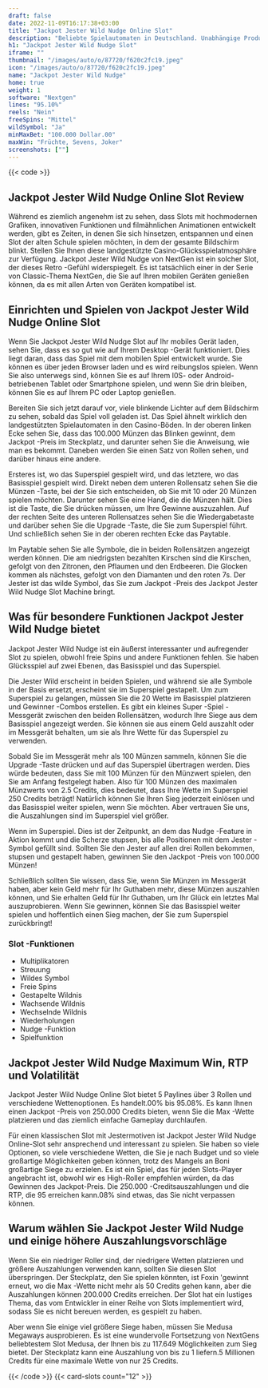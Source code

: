 ```yaml
---
draft: false
date: 2022-11-09T16:17:38+03:00
title: "Jackpot Jester Wild Nudge Online Slot"
description: "Beliebte Spielautomaten in Deutschland. Unabhängige Produktbewertungen und exklusive Anmeldeangebote. Jetzt spielen!"
h1: "Jackpot Jester Wild Nudge Slot"
iframe: ""
thumbnail: "/images/auto/o/87720/f620c2fc19.jpeg"
icon: "/images/auto/o/87720/f620c2fc19.jpeg"
name: "Jackpot Jester Wild Nudge"
home: true
weight: 1
software: "Nextgen"
lines: "95.10%"
reels: "Nein"
freeSpins: "Mittel"
wildSymbol: "Ja"
minMaxBet: "100.000 Dollar.00"
maxWin: "Früchte, Sevens, Joker"
screenshots: [""]
---
```


{{< code >}}<h2>Jackpot Jester Wild Nudge Online Slot Review</h2><p>Während es ziemlich angenehm ist zu sehen, dass Slots mit hochmodernen Grafiken, innovativen Funktionen und filmähnlichen Animationen entwickelt werden, gibt es Zeiten, in denen Sie sich hinsetzen, entspannen und einen Slot der alten Schule spielen möchten, in dem der gesamte Bildschirm blinkt. Stellen Sie Ihnen diese landgestützte Casino-Glücksspielatmosphäre zur Verfügung. Jackpot Jester Wild Nudge von NextGen ist ein solcher Slot, der dieses Retro -Gefühl widerspiegelt. Es ist tatsächlich einer in der Serie von Classic-Thema NextGen, die Sie auf Ihren mobilen Geräten genießen können, da es mit allen Arten von Geräten kompatibel ist.</p><h2>Einrichten und Spielen von Jackpot Jester Wild Nudge Online Slot</h2><p>Wenn Sie Jackpot Jester Wild Nudge Slot auf Ihr mobiles Gerät laden, sehen Sie, dass es so gut wie auf Ihrem Desktop -Gerät funktioniert. Dies liegt daran, dass das Spiel mit dem mobilen Spiel entwickelt wurde. Sie können es über jeden Browser laden und es wird reibungslos spielen. Wenn Sie also unterwegs sind, können Sie es auf Ihrem I0S- oder Android-betriebenen Tablet oder Smartphone spielen, und wenn Sie drin bleiben, können Sie es auf Ihrem PC oder Laptop genießen.</p><p>Bereiten Sie sich jetzt darauf vor, viele blinkende Lichter auf dem Bildschirm zu sehen, sobald das Spiel voll geladen ist. Das Spiel ähnelt wirklich den landgestützten Spielautomaten in den Casino-Böden. In der oberen linken Ecke sehen Sie, dass das 100.000 Münzen das Blinken gewinnt, dem Jackpot -Preis im Steckplatz, und darunter sehen Sie die Anweisung, wie man es bekommt. Daneben werden Sie einen Satz von Rollen sehen, und darüber hinaus eine andere.</p><p>Ersteres ist, wo das Superspiel gespielt wird, und das letztere, wo das Basisspiel gespielt wird. Direkt neben dem unteren Rollensatz sehen Sie die Münzen -Taste, bei der Sie sich entscheiden, ob Sie mit 10 oder 20 Münzen spielen möchten. Darunter sehen Sie eine Hand, die die Münzen hält. Dies ist die Taste, die Sie drücken müssen, um Ihre Gewinne auszuzahlen. Auf der rechten Seite des unteren Rollensatzes sehen Sie die Wiedergabetaste und darüber sehen Sie die Upgrade -Taste, die Sie zum Superspiel führt. Und schließlich sehen Sie in der oberen rechten Ecke das Paytable.</p><p>Im Paytable sehen Sie alle Symbole, die in beiden Rollensätzen angezeigt werden können. Die am niedrigsten bezahlten Kirschen sind die Kirschen, gefolgt von den Zitronen, den Pflaumen und den Erdbeeren. Die Glocken kommen als nächstes, gefolgt von den Diamanten und den roten 7s. Der Jester ist das wilde Symbol, das Sie zum Jackpot -Preis des Jackpot Jester Wild Nudge Slot Machine bringt.</p><h2>Was für besondere Funktionen Jackpot Jester Wild Nudge bietet</h2><p>Jackpot Jester Wild Nudge ist ein äußerst interessanter und aufregender Slot zu spielen, obwohl freie Spins und andere Funktionen fehlen. Sie haben Glücksspiel auf zwei Ebenen, das Basisspiel und das Superspiel.</p><p>Die Jester Wild erscheint in beiden Spielen, und während sie alle Symbole in der Basis ersetzt, erscheint sie im Superspiel gestapelt. Um zum Superspiel zu gelangen, müssen Sie die 20 Wette im Basisspiel platzieren und Gewinner -Combos erstellen. Es gibt ein kleines Super -Spiel -Messgerät zwischen den beiden Rollensätzen, wodurch Ihre Siege aus dem Basisspiel angezeigt werden. Sie können sie aus einem Geld auszahlt oder im Messgerät behalten, um sie als Ihre Wette für das Superspiel zu verwenden.</p><p>Sobald Sie im Messgerät mehr als 100 Münzen sammeln, können Sie die Upgrade -Taste drücken und auf das Superspiel übertragen werden. Dies würde bedeuten, dass Sie mit 100 Münzen für den Münzwert spielen, den Sie am Anfang festgelegt haben. Also für 100 Münzen des maximalen Münzwerts von 2.5 Credits, dies bedeutet, dass Ihre Wette im Superspiel 250 Credits beträgt! Natürlich können Sie Ihren Sieg jederzeit einlösen und das Basisspiel weiter spielen, wenn Sie möchten. Aber vertrauen Sie uns, die Auszahlungen sind im Superspiel viel größer.</p><p>Wenn im Superspiel. Dies ist der Zeitpunkt, an dem das Nudge -Feature in Aktion kommt und die Scherze stupsen, bis alle Positionen mit dem Jester -Symbol gefüllt sind. Sollten Sie den Jester auf allen drei Rollen bekommen, stupsen und gestapelt haben, gewinnen Sie den Jackpot -Preis von 100.000 Münzen!</p><p>Schließlich sollten Sie wissen, dass Sie, wenn Sie Münzen im Messgerät haben, aber kein Geld mehr für Ihr Guthaben mehr, diese Münzen auszahlen können, und Sie erhalten Geld für Ihr Guthaben, um Ihr Glück ein letztes Mal auszuprobieren. Wenn Sie gewinnen, können Sie das Basisspiel weiter spielen und hoffentlich einen Sieg machen, der Sie zum Superspiel zurückbringt!</p><h3>
Slot -Funktionen</h3><ul>
<li></span>
Multiplikatoren</li>
<li></span>
Streuung</li>
<li></span>
Wildes Symbol</li>
<li></span>
Freie Spins</li>
<li></span>
Gestapelte Wildnis</li>
<li></span>
Wachsende Wildnis</li>
<li></span>
Wechselnde Wildnis</li>
<li></span>
Wiederholungen</li>
<li></span>
Nudge -Funktion</li>
<li></span>
Spielfunktion</li></ul><h2>Jackpot Jester Wild Nudge Maximum Win, RTP und Volatilität</h2><p>Jackpot Jester Wild Nudge Online Slot bietet 5 Paylines über 3 Rollen und verschiedene Wettenoptionen. Es handelt.00% bis 95.08%. Es kann Ihnen einen Jackpot -Preis von 250.000 Credits bieten, wenn Sie die Max -Wette platzieren und das ziemlich einfache Gameplay durchlaufen.</p><p>Für einen klassischen Slot mit Jestermotiven ist Jackpot Jester Wild Nudge Online-Slot sehr ansprechend und interessant zu spielen. Sie haben so viele Optionen, so viele verschiedene Wetten, die Sie je nach Budget und so viele großartige Möglichkeiten geben können, trotz des Mangels an Boni großartige Siege zu erzielen. Es ist ein Spiel, das für jeden Slots-Player angebracht ist, obwohl wir es High-Roller empfehlen würden, da das Gewinnen des Jackpot-Preis. Die 250.000 -Creditsauszahlungen und die RTP, die 95 erreichen kann.08% sind etwas, das Sie nicht verpassen können.</p><h2>Warum wählen Sie Jackpot Jester Wild Nudge und einige höhere Auszahlungsvorschläge</h2><p>Wenn Sie ein niedriger Roller sind, der niedrigere Wetten platzieren und größere Auszahlungen verwenden kann, sollten Sie diesen Slot überspringen. Der Steckplatz, den Sie spielen könnten, ist Foxin 'gewinnt erneut, wo die Max -Wette nicht mehr als 50 Credits gehen kann, aber die Auszahlungen können 200.000 Credits erreichen. Der Slot hat ein lustiges Thema, das vom Entwickler in einer Reihe von Slots implementiert wird, sodass Sie es nicht bereuen werden, es gespielt zu haben.</p><p>Aber wenn Sie einige viel größere Siege haben, müssen Sie Medusa Megaways ausprobieren. Es ist eine wundervolle Fortsetzung von NextGens beliebtestem Slot Medusa, der Ihnen bis zu 117.649 Möglichkeiten zum Sieg bietet. Der Steckplatz kann eine Auszahlung von bis zu 1 liefern.5 Millionen Credits für eine maximale Wette von nur 25 Credits.</p>{{< /code >}}
 {{< card-slots count="12" >}}